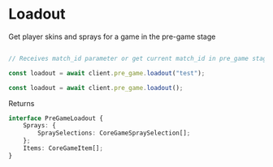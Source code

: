 # Loadout

Get player skins and sprays for a game in the pre-game stage

```js

// Receives match_id parameter or get current match_id in pre_game stage

const loadout = await client.pre_game.loadout("test");

const loadout = await client.pre_game.loadout();
```

Returns
```ts
interface PreGameLoadout {
    Sprays: {
        SpraySelections: CoreGameSpraySelection[];
    };
    Items: CoreGameItem[];
}
```